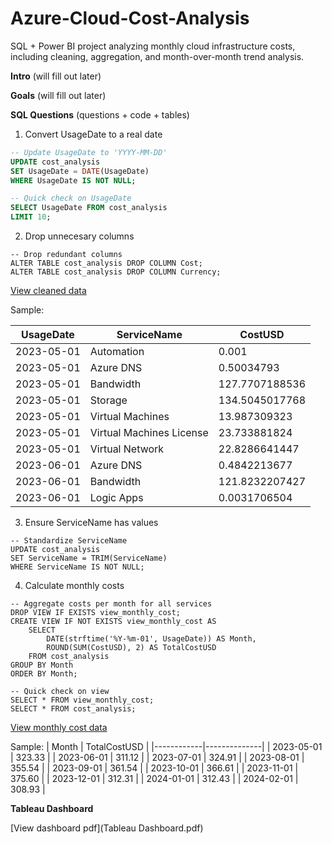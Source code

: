 # Azure-Cloud-Cost-Analysis
SQL + Power BI project analyzing monthly cloud infrastructure costs, including cleaning, aggregation, and month-over-month trend analysis.

**Intro**
(will fill out later)

**Goals**
(will fill out later)

**SQL Questions** (questions + code + tables)

1. Convert UsageDate to a real date
```sql
-- Update UsageDate to 'YYYY-MM-DD'
UPDATE cost_analysis
SET UsageDate = DATE(UsageDate)
WHERE UsageDate IS NOT NULL;

-- Quick check on UsageDate
SELECT UsageDate FROM cost_analysis
LIMIT 10;
```
2. Drop unnecesary columns
```
-- Drop redundant columns
ALTER TABLE cost_analysis DROP COLUMN Cost;
ALTER TABLE cost_analysis DROP COLUMN Currency;
```
[View cleaned data](cleaned_data.csv)

Sample:

| UsageDate  | ServiceName             | CostUSD       |
|------------|-------------------------|---------------|
| 2023-05-01 | Automation              | 0.001         |
| 2023-05-01 | Azure DNS               | 0.50034793    |
| 2023-05-01 | Bandwidth               | 127.7707188536|
| 2023-05-01 | Storage                 | 134.5045017768|
| 2023-05-01 | Virtual Machines        | 13.987309323  |
| 2023-05-01 | Virtual Machines License| 23.733881824  |
| 2023-05-01 | Virtual Network         | 22.8286641447 |
| 2023-06-01 | Azure DNS               | 0.4842213677  |
| 2023-06-01 | Bandwidth               | 121.8232207427|
| 2023-06-01 | Logic Apps              | 0.0031706504  |

3. Ensure ServiceName has values
```
-- Standardize ServiceName
UPDATE cost_analysis
SET ServiceName = TRIM(ServiceName)
WHERE ServiceName IS NOT NULL;
```
4. Calculate monthly costs

```
-- Aggregate costs per month for all services
DROP VIEW IF EXISTS view_monthly_cost;
CREATE VIEW IF NOT EXISTS view_monthly_cost AS
	SELECT
		DATE(strftime('%Y-%m-01', UsageDate)) AS Month,
		ROUND(SUM(CostUSD), 2) AS TotalCostUSD
	FROM cost_analysis
GROUP BY Month
ORDER BY Month;

-- Quick check on view
SELECT * FROM view_monthly_cost;
SELECT * FROM cost_analysis;
```
[View monthly cost data](manipulated_data.csv)

Sample:
| Month      | TotalCostUSD |
|------------|--------------|
| 2023-05-01 | 323.33       |
| 2023-06-01 | 311.12       |
| 2023-07-01 | 324.91       |
| 2023-08-01 | 355.54       |
| 2023-09-01 | 361.54       |
| 2023-10-01 | 366.61       |
| 2023-11-01 | 375.60       |
| 2023-12-01 | 312.31       |
| 2024-01-01 | 312.43       |
| 2024-02-01 | 308.93       |

**Tableau Dashboard**

[View dashboard pdf](Tableau Dashboard.pdf)
